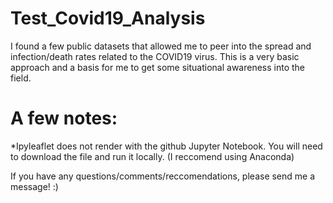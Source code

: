 # Test_Covid19_Analysis
I found a few public datasets that allowed me to peer into the spread and infection/death rates related to the COVID19 virus. This is a very basic approach and a basis for me to get some situational awareness into the field. 


# A few notes:
 *Ipyleaflet does not render with the github Jupyter Notebook. You will need to download the file and run it locally. (I reccomend using Anaconda)
 
 If you have any questions/comments/reccomendations, please send me a message! :) 
